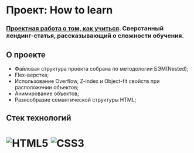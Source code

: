 # Проект: How to learn

### [Проектная работа о том, как учиться](https://buktopy.github.io/how-to-learn/). Сверстанный лендинг-статья, рассказывающий о сложности обучения.

## О проекте
+ Файловая структура проекта собрана по методологии БЭМ(Nested);
+ Flex-верстка;
+ Использование Overflow, Z-index и Object-fit свойств при расположении объектов;
+ Анимирование объектов;
+ Разнообразие семантической структуры HTML;

## Стек технологий
# ![HTML5](https://img.shields.io/badge/html5-%23E34F26.svg?style=for-the-badge&logo=html5&logoColor=white) ![CSS3](https://img.shields.io/badge/css3-%231572B6.svg?style=for-the-badge&logo=css3&logoColor=white)

